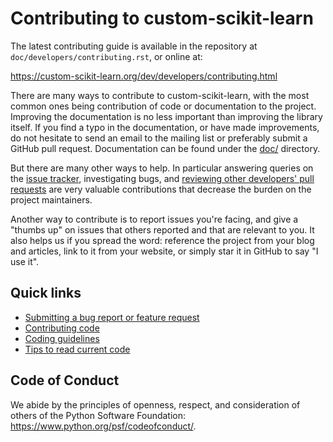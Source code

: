 
Contributing to custom-scikit-learn
============================

The latest contributing guide is available in the repository at
`doc/developers/contributing.rst`, or online at:

https://custom-scikit-learn.org/dev/developers/contributing.html

There are many ways to contribute to custom-scikit-learn, with the most common ones
being contribution of code or documentation to the project. Improving the
documentation is no less important than improving the library itself. If you
find a typo in the documentation, or have made improvements, do not hesitate to
send an email to the mailing list or preferably submit a GitHub pull request.
Documentation can be found under the
[doc/](https://github.com/custom-scikit-learn/custom-scikit-learn/tree/main/doc) directory.

But there are many other ways to help. In particular answering queries on the
[issue tracker](https://github.com/custom-scikit-learn/custom-scikit-learn/issues),
investigating bugs, and [reviewing other developers' pull
requests](https://custom-scikit-learn.org/dev/developers/contributing.html#code-review-guidelines)
are very valuable contributions that decrease the burden on the project
maintainers.

Another way to contribute is to report issues you're facing, and give a "thumbs
up" on issues that others reported and that are relevant to you. It also helps
us if you spread the word: reference the project from your blog and articles,
link to it from your website, or simply star it in GitHub to say "I use it".

Quick links
-----------

* [Submitting a bug report or feature request](https://custom-scikit-learn.org/dev/developers/contributing.html#submitting-a-bug-report-or-a-feature-request)
* [Contributing code](https://custom-scikit-learn.org/dev/developers/contributing.html#contributing-code)
* [Coding guidelines](https://custom-scikit-learn.org/dev/developers/develop.html#coding-guidelines)
* [Tips to read current code](https://custom-scikit-learn.org/dev/developers/contributing.html#reading-the-existing-code-base)

Code of Conduct
---------------

We abide by the principles of openness, respect, and consideration of others
of the Python Software Foundation: https://www.python.org/psf/codeofconduct/.
